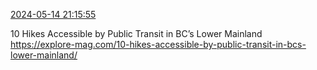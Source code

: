 [2024-05-14 21:15:55](https://mstdn.social/@hill_wanderer/112441514758372941)

10 Hikes Accessible by Public Transit in BC’s Lower Mainland <a href="https://explore-mag.com/10-hikes-accessible-by-public-transit-in-bcs-lower-mainland/" target="_blank" rel="nofollow noopener noreferrer" translate="no">https://explore-mag.com/10-hikes-accessible-by-public-transit-in-bcs-lower-mainland/</a>